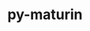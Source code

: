 ---
title: "py-maturin"
layout: cache
categories: [package, develop-2025-02-09]
meta: {"versions": ["1.8.2"], "compilers": ["gcc@=11.1.0", "gcc@=11.4.0", "gcc@=13.2.0", "gcc@=7.5.0"], "oss": ["ubuntu18.04", "ubuntu20.04", "ubuntu22.04", "ubuntu24.04"], "platforms": ["linux"], "targets": ["aarch64", "neoverse_v2", "x86_64_v3"], "stacks": ["data-vis-sdk", "e4s", "e4s-neoverse-v2", "ml-linux-aarch64-cpu", "ml-linux-aarch64-cuda", "ml-linux-x86_64-cpu", "ml-linux-x86_64-cuda", "ml-linux-x86_64-rocm", "radiuss", "root"], "num_specs": 18, "num_specs_by_stack": {"radiuss": 2, "root": 18, "data-vis-sdk": 1, "e4s-neoverse-v2": 3, "e4s": 6, "ml-linux-aarch64-cpu": 3, "ml-linux-aarch64-cuda": 3, "ml-linux-x86_64-cpu": 3, "ml-linux-x86_64-cuda": 3, "ml-linux-x86_64-rocm": 1}}
spec_details: [{"hash": "z6fl6y2gtzajwbkye6bwlo4psa22z6u3", "compiler": "gcc@=7.5.0", "versions": ["1.8.2"], "os": "ubuntu18.04", "platform": "linux", "target": "x86_64_v3", "variants": ["build_system=python_pip"], "stacks": ["radiuss", "root"], "size": "-", "tarball": "https://binaries.spack.io/develop-2025-02-09/build_cache/linux-ubuntu18.04-x86_64_v3/gcc-7.5.0/py-maturin-1.8.2/linux-ubuntu18.04-x86_64_v3-gcc-7.5.0-py-maturin-1.8.2-z6fl6y2gtzajwbkye6bwlo4psa22z6u3.spack"}, {"hash": "mubn2edq5nrmaaw6r452jryc5g3d4peb", "compiler": "gcc@=7.5.0", "versions": ["1.8.2"], "os": "ubuntu18.04", "platform": "linux", "target": "x86_64_v3", "variants": ["build_system=python_pip"], "stacks": ["radiuss", "root"], "size": "-", "tarball": "https://binaries.spack.io/develop-2025-02-09/build_cache/linux-ubuntu18.04-x86_64_v3/gcc-7.5.0/py-maturin-1.8.2/linux-ubuntu18.04-x86_64_v3-gcc-7.5.0-py-maturin-1.8.2-mubn2edq5nrmaaw6r452jryc5g3d4peb.spack"}, {"hash": "h7ovzz3fjf2f75bhmsksx6wuw4r2ekar", "compiler": "gcc@=11.1.0", "versions": ["1.8.2"], "os": "ubuntu20.04", "platform": "linux", "target": "x86_64_v3", "variants": ["build_system=python_pip"], "stacks": ["data-vis-sdk", "root"], "size": "-", "tarball": "https://binaries.spack.io/develop-2025-02-09/build_cache/linux-ubuntu20.04-x86_64_v3/gcc-11.1.0/py-maturin-1.8.2/linux-ubuntu20.04-x86_64_v3-gcc-11.1.0-py-maturin-1.8.2-h7ovzz3fjf2f75bhmsksx6wuw4r2ekar.spack"}, {"hash": "djxaot666v22u536uu36tptx5zvkltv3", "compiler": "gcc@=11.4.0", "versions": ["1.8.2"], "os": "ubuntu22.04", "platform": "linux", "target": "neoverse_v2", "variants": ["build_system=python_pip"], "stacks": ["root", "e4s-neoverse-v2"], "size": "-", "tarball": "https://binaries.spack.io/develop-2025-02-09/build_cache/linux-ubuntu22.04-neoverse_v2/gcc-11.4.0/py-maturin-1.8.2/linux-ubuntu22.04-neoverse_v2-gcc-11.4.0-py-maturin-1.8.2-djxaot666v22u536uu36tptx5zvkltv3.spack"}, {"hash": "ze2gsfkkdk5wg3tjxlb5m5tyljixmcij", "compiler": "gcc@=11.4.0", "versions": ["1.8.2"], "os": "ubuntu22.04", "platform": "linux", "target": "neoverse_v2", "variants": ["build_system=python_pip"], "stacks": ["root", "e4s-neoverse-v2"], "size": "-", "tarball": "https://binaries.spack.io/develop-2025-02-09/build_cache/linux-ubuntu22.04-neoverse_v2/gcc-11.4.0/py-maturin-1.8.2/linux-ubuntu22.04-neoverse_v2-gcc-11.4.0-py-maturin-1.8.2-ze2gsfkkdk5wg3tjxlb5m5tyljixmcij.spack"}, {"hash": "w5a6r5d63rvyfdkv2pfivdweqdz7cq7h", "compiler": "gcc@=11.4.0", "versions": ["1.8.2"], "os": "ubuntu22.04", "platform": "linux", "target": "neoverse_v2", "variants": ["build_system=python_pip"], "stacks": ["root", "e4s-neoverse-v2"], "size": "-", "tarball": "https://binaries.spack.io/develop-2025-02-09/build_cache/linux-ubuntu22.04-neoverse_v2/gcc-11.4.0/py-maturin-1.8.2/linux-ubuntu22.04-neoverse_v2-gcc-11.4.0-py-maturin-1.8.2-w5a6r5d63rvyfdkv2pfivdweqdz7cq7h.spack"}, {"hash": "h6llvwahw4tyv7zljie2d45usfkahwdg", "compiler": "gcc@=11.4.0", "versions": ["1.8.2"], "os": "ubuntu22.04", "platform": "linux", "target": "x86_64_v3", "variants": ["build_system=python_pip"], "stacks": ["root", "e4s"], "size": "-", "tarball": "https://binaries.spack.io/develop-2025-02-09/build_cache/linux-ubuntu22.04-x86_64_v3/gcc-11.4.0/py-maturin-1.8.2/linux-ubuntu22.04-x86_64_v3-gcc-11.4.0-py-maturin-1.8.2-h6llvwahw4tyv7zljie2d45usfkahwdg.spack"}, {"hash": "knh4wdtc4ttidiqsftj3t375uodf43wy", "compiler": "gcc@=11.4.0", "versions": ["1.8.2"], "os": "ubuntu22.04", "platform": "linux", "target": "x86_64_v3", "variants": ["build_system=python_pip"], "stacks": ["root", "e4s"], "size": "-", "tarball": "https://binaries.spack.io/develop-2025-02-09/build_cache/linux-ubuntu22.04-x86_64_v3/gcc-11.4.0/py-maturin-1.8.2/linux-ubuntu22.04-x86_64_v3-gcc-11.4.0-py-maturin-1.8.2-knh4wdtc4ttidiqsftj3t375uodf43wy.spack"}, {"hash": "cv7pzxdowxrfctt6k77kkumnw3tpi2kr", "compiler": "gcc@=11.4.0", "versions": ["1.8.2"], "os": "ubuntu22.04", "platform": "linux", "target": "x86_64_v3", "variants": ["build_system=python_pip"], "stacks": ["root", "e4s"], "size": "-", "tarball": "https://binaries.spack.io/develop-2025-02-09/build_cache/linux-ubuntu22.04-x86_64_v3/gcc-11.4.0/py-maturin-1.8.2/linux-ubuntu22.04-x86_64_v3-gcc-11.4.0-py-maturin-1.8.2-cv7pzxdowxrfctt6k77kkumnw3tpi2kr.spack"}, {"hash": "2zfms5u2zgu7hukoqoj7gstyqnjbpa6b", "compiler": "gcc@=11.4.0", "versions": ["1.8.2"], "os": "ubuntu22.04", "platform": "linux", "target": "x86_64_v3", "variants": ["build_system=python_pip"], "stacks": ["root", "e4s"], "size": "-", "tarball": "https://binaries.spack.io/develop-2025-02-09/build_cache/linux-ubuntu22.04-x86_64_v3/gcc-11.4.0/py-maturin-1.8.2/linux-ubuntu22.04-x86_64_v3-gcc-11.4.0-py-maturin-1.8.2-2zfms5u2zgu7hukoqoj7gstyqnjbpa6b.spack"}, {"hash": "4i6yjurgooajtgjdo26sp5z7d7fubmiq", "compiler": "gcc@=11.4.0", "versions": ["1.8.2"], "os": "ubuntu22.04", "platform": "linux", "target": "x86_64_v3", "variants": ["build_system=python_pip"], "stacks": ["root", "e4s"], "size": "-", "tarball": "https://binaries.spack.io/develop-2025-02-09/build_cache/linux-ubuntu22.04-x86_64_v3/gcc-11.4.0/py-maturin-1.8.2/linux-ubuntu22.04-x86_64_v3-gcc-11.4.0-py-maturin-1.8.2-4i6yjurgooajtgjdo26sp5z7d7fubmiq.spack"}, {"hash": "pd3te7wddlqrrtrccp5woengso7ualvj", "compiler": "gcc@=11.4.0", "versions": ["1.8.2"], "os": "ubuntu22.04", "platform": "linux", "target": "x86_64_v3", "variants": ["build_system=python_pip"], "stacks": ["root", "e4s"], "size": "-", "tarball": "https://binaries.spack.io/develop-2025-02-09/build_cache/linux-ubuntu22.04-x86_64_v3/gcc-11.4.0/py-maturin-1.8.2/linux-ubuntu22.04-x86_64_v3-gcc-11.4.0-py-maturin-1.8.2-pd3te7wddlqrrtrccp5woengso7ualvj.spack"}, {"hash": "gmtwbhpsvdrjmn4nnjcerm4eivqijuog", "compiler": "gcc@=13.2.0", "versions": ["1.8.2"], "os": "ubuntu24.04", "platform": "linux", "target": "aarch64", "variants": ["build_system=python_pip"], "stacks": ["ml-linux-aarch64-cpu", "root", "ml-linux-aarch64-cuda"], "size": "-", "tarball": "https://binaries.spack.io/develop-2025-02-09/build_cache/linux-ubuntu24.04-aarch64/gcc-13.2.0/py-maturin-1.8.2/linux-ubuntu24.04-aarch64-gcc-13.2.0-py-maturin-1.8.2-gmtwbhpsvdrjmn4nnjcerm4eivqijuog.spack"}, {"hash": "jtchyqvz6szy5g5xzec4md7hd7i7u7lx", "compiler": "gcc@=13.2.0", "versions": ["1.8.2"], "os": "ubuntu24.04", "platform": "linux", "target": "aarch64", "variants": ["build_system=python_pip"], "stacks": ["ml-linux-aarch64-cpu", "root", "ml-linux-aarch64-cuda"], "size": "-", "tarball": "https://binaries.spack.io/develop-2025-02-09/build_cache/linux-ubuntu24.04-aarch64/gcc-13.2.0/py-maturin-1.8.2/linux-ubuntu24.04-aarch64-gcc-13.2.0-py-maturin-1.8.2-jtchyqvz6szy5g5xzec4md7hd7i7u7lx.spack"}, {"hash": "dmxvnv5tn4a2plm42zp7b4ovheb2x6ch", "compiler": "gcc@=13.2.0", "versions": ["1.8.2"], "os": "ubuntu24.04", "platform": "linux", "target": "aarch64", "variants": ["build_system=python_pip"], "stacks": ["ml-linux-aarch64-cpu", "root", "ml-linux-aarch64-cuda"], "size": "-", "tarball": "https://binaries.spack.io/develop-2025-02-09/build_cache/linux-ubuntu24.04-aarch64/gcc-13.2.0/py-maturin-1.8.2/linux-ubuntu24.04-aarch64-gcc-13.2.0-py-maturin-1.8.2-dmxvnv5tn4a2plm42zp7b4ovheb2x6ch.spack"}, {"hash": "ehn3eeiuz2suy3cb77cnorzsmaq54z4q", "compiler": "gcc@=13.2.0", "versions": ["1.8.2"], "os": "ubuntu24.04", "platform": "linux", "target": "x86_64_v3", "variants": ["build_system=python_pip"], "stacks": ["ml-linux-x86_64-cpu", "ml-linux-x86_64-cuda", "root"], "size": "-", "tarball": "https://binaries.spack.io/develop-2025-02-09/build_cache/linux-ubuntu24.04-x86_64_v3/gcc-13.2.0/py-maturin-1.8.2/linux-ubuntu24.04-x86_64_v3-gcc-13.2.0-py-maturin-1.8.2-ehn3eeiuz2suy3cb77cnorzsmaq54z4q.spack"}, {"hash": "ykdiqe3isnrr3rh6up4fqileyiy7gt2b", "compiler": "gcc@=13.2.0", "versions": ["1.8.2"], "os": "ubuntu24.04", "platform": "linux", "target": "x86_64_v3", "variants": ["build_system=python_pip"], "stacks": ["ml-linux-x86_64-cpu", "ml-linux-x86_64-cuda", "root"], "size": "-", "tarball": "https://binaries.spack.io/develop-2025-02-09/build_cache/linux-ubuntu24.04-x86_64_v3/gcc-13.2.0/py-maturin-1.8.2/linux-ubuntu24.04-x86_64_v3-gcc-13.2.0-py-maturin-1.8.2-ykdiqe3isnrr3rh6up4fqileyiy7gt2b.spack"}, {"hash": "crqza6s22gumrhp7yezhm4oufvcyg3j4", "compiler": "gcc@=13.2.0", "versions": ["1.8.2"], "os": "ubuntu24.04", "platform": "linux", "target": "x86_64_v3", "variants": ["build_system=python_pip"], "stacks": ["ml-linux-x86_64-cpu", "ml-linux-x86_64-cuda", "ml-linux-x86_64-rocm", "root"], "size": "-", "tarball": "https://binaries.spack.io/develop-2025-02-09/build_cache/linux-ubuntu24.04-x86_64_v3/gcc-13.2.0/py-maturin-1.8.2/linux-ubuntu24.04-x86_64_v3-gcc-13.2.0-py-maturin-1.8.2-crqza6s22gumrhp7yezhm4oufvcyg3j4.spack"}]
---